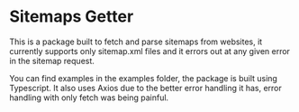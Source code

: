 # Sitemaps Getter

This is a package built to fetch and parse sitemaps from websites, it currently supports only sitemap.xml files and it errors out at any given error in the sitemap request.

You can find examples in the examples folder, the package is built using Typescript. It also uses Axios due to the better error handling it has, error handling with only fetch was being painful.